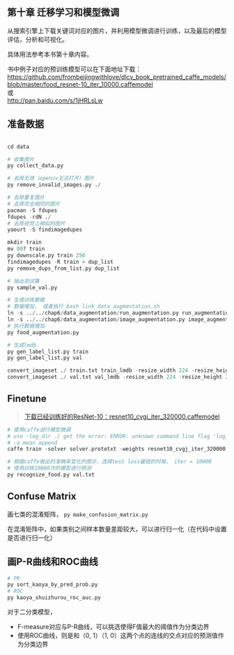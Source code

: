 ## 第十章 迁移学习和模型微调

从搜索引擎上下载关键词对应的图片，并利用模型微调进行训练，以及最后的模型评估，分析和可视化。

具体用法参考本书第十章内容。

书中例子对应的预训练模型可以在下面地址下载：  
https://github.com/frombeijingwithlove/dlcv_book_pretrained_caffe_models/blob/master/food_resnet-10_iter_10000.caffemodel  
或  
http://pan.baidu.com/s/1jHRLsLw

## 准备数据

```python

cd data

# 收集图片
py collect_data.py

# 去除无效（opencv无法打开）图片
py remove_invalid_images.py ./

# 去除重复图片
# 去除完全相同的图片
pacman -S fdupes
fdupes -rdN ./
# 去除视觉上相似的图片
yaourt -S findimagedupes

mkdir train
mv 00? train
py downscale.py train 256
findimagedupes -R train > dup_list
py remove_dups_from_list.py dup_list

# 抽出测试集
py sample_val.py

# 生成训练数据
# 数据增加， 或者执行 bash link_data_augmentation.sh
ln -s ../../chap6/data_augmentation/run_augmentation.py run_augmentation.py
ln -s ../../chap6/data_augmentation/image_augmentation.py image_augmentation.py
# 执行数据增加
py food_augmentation.py

# 生成lmdb
py gen_label_list.py train
py gen_label_list.py val

convert_imageset ./ train.txt train_lmdb -resize_width 224 -resize_height 224 --shuffle
convert_imageset ./ val.txt val_lmdb -resize_width 224 -resize_height 224 --shuffle

```

## Finetune

> [下载已经训练好的ResNet-10：resnet10_cvgj_iter_320000.caffemodel](https://github.com/cvjena/cnn-models/blob/master/ResNet_preact/ResNet10_cvgj/model_download_link.txt)

```python
# 使用caffe进行模型微调
# use -log_dir ./ get the error: ERROR: unknown command line flag 'log_dir'
# -a mean append
caffe train -solver solver.prototxt -weights resnet10_cvgj_iter_320000.caffemodel | tee -a log.txt

# 根据caffe做出的准确率变化的图示，选择test loss最低的时候， iter = 10000
# 使用训练10000次的模型进行预测
py recognize_food.py val.txt
```

## Confuse Matrix

画七类的混淆矩阵，
`py make_confusion_matrix.py`

在混淆矩阵中，如果类别之间样本数量差距较大，可以进行归一化（在代码中设置是否进行归一化）

## 画P-R曲线和ROC曲线

```python
# PR
py sort_kaoya_by_pred_prob.py
# ROC 
py kaoya_shuizhurou_roc_auc.py
```

对于二分类模型，

+ F-measure对应与P-R曲线，可以挑选使得F值最大的阈值作为分类边界
+ 使用ROC曲线，则是和（0, 1）（1, 0）这两个点的连线的交点对应的预测值作为分类边界